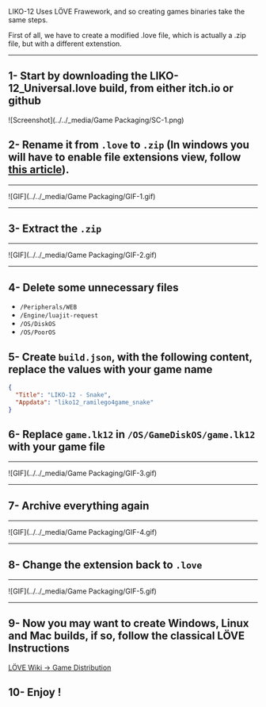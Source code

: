 LIKO-12 Uses LÖVE Frawework, and so creating games binaries take the same steps.

First of all, we have to create a modified .love file, which is actually a .zip file, but with a different extenstion.

---

## 1- Start by downloading the LIKO-12_Universal.love build, from either itch.io or github

![Screenshot](../../_media/Game Packaging/SC-1.png)

## 2- Rename it from `.love` to `.zip` (In windows you will have to enable file extensions view, follow [this article](https://www.howtohaven.com/system/show-file-extensions-in-windows-explorer.shtml)).

---

![GIF](../../_media/Game Packaging/GIF-1.gif)

---

## 3- Extract the `.zip`

---

![GIF](../../_media/Game Packaging/GIF-2.gif)

---

## 4- Delete some unnecessary files

  * `/Peripherals/WEB`
  * `/Engine/luajit-request`
  * `/OS/DiskOS`
  * `/OS/PoorOS`

## 5- Create `build.json`, with the following content, replace the values with your game name

```json
{
  "Title": "LIKO-12 - Snake",
  "Appdata": "liko12_ramilego4game_snake"
}
```

## 6- Replace `game.lk12` in `/OS/GameDiskOS/game.lk12` with your game file

---

![GIF](../../_media/Game Packaging/GIF-3.gif)

---

## 7- Archive everything again

---

![GIF](../../_media/Game Packaging/GIF-4.gif)

---

## 8- Change the extension back to `.love`

---

![GIF](../../_media/Game Packaging/GIF-5.gif)

---

## 9- Now you may want to create Windows, Linux and Mac builds, if so, follow the classical LÖVE Instructions

  [LÖVE Wiki -> Game Distribution](https://love2d.org/wiki/Game_Distribution)

## 10- Enjoy !